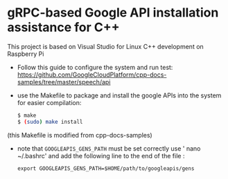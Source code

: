 # gRPC-based Google API installation assistance for C++
This project is based on Visual Studio for Linux C++ development on Raspberry Pi

 - Follow this guide to configure the system and run test: https://github.com/GoogleCloudPlatform/cpp-docs-samples/tree/master/speech/api
 - use the Makefile to package and install the google APIs into the system for easier compilation:
 
	```sh
	$ make
	$ (sudo) make install
	```

(this Makefile is modified from cpp-docs-samples)
- note that `GOOGLEAPIS_GENS_PATH` must be set correctly
use ' nano ~/.bashrc' and add the following line to the end of the file :
	```
	export GOOGLEAPIS_GENS_PATH=$HOME/path/to/googleapis/gens
	```
